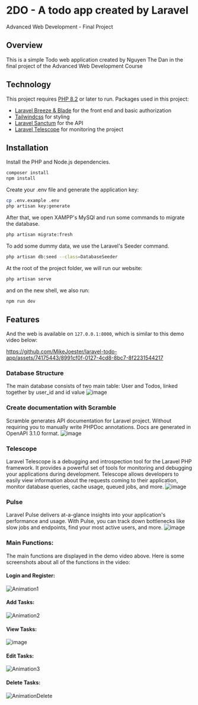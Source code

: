 # 2DO - A todo app created by Laravel
Advanced Web Development - Final Project

## Overview
This is a simple Todo web application created by Nguyen The Dan in the final project of the Advanced Web Development Course

## Technology
This project requires [PHP 8.2](https://windows.php.net/download#php-8.2) or later to run.
Packages used in this project:
- [Laravel Breeze & Blade](https://laravel.com/docs/10.x/starter-kits#breeze-and-blade) for the front end and basic authorization
- [Tailwindcss](https://tailwindcss.com/) for styling
- [Laravel Sanctum](https://laravel.com/docs/10.x/sanctum) for the API
- [Laravel Telescope](https://laravel.com/docs/10.x/telescope) for monitoring the project

## Installation

Install the PHP and Node.js dependencies.

```sh
composer install
npm install
```

Create your .env file and generate the application key:

```sh
cp .env.example .env
php artisan key:generate
```

After that, we open XAMPP's MySQl and run some commands to migrate the database.

```sh
php artisan migrate:fresh
```

To add some dummy data, we use the Laravel's Seeder command.

```sh
php artisan db:seed --class=DatabaseSeeder
```

At the root of the project folder, we will run our website:

```sh
php artisan serve
```

and on the new shell, we also run:
```sh
npm run dev
```
## Features
And the web is available on `127.0.0.1:8000`, which is similar to this demo video below:

https://github.com/MikeJoester/laravel-todo-app/assets/74175443/8991cf0f-0127-4cd8-8bc7-8f2231544217

### Database Structure
The main database consists of two main table: User and Todos, linked together by user_id and id value
![image](https://github.com/MikeJoester/laravel-todo-app/assets/74175443/99e13518-3a43-4bd6-b5bf-64f6b9cc2868)

### Create documentation with Scramble
Scramble generates API documentation for Laravel project. Without requiring you to manually write PHPDoc annotations. Docs are generated in OpenAPI 3.1.0 format.
![image](https://github.com/MikeJoester/laravel-todo-app/assets/74175443/93205a53-e196-4021-9c18-7c34ca7b060b)

### Telescope
Laravel Telescope is a debugging and introspection tool for the Laravel PHP framework. It provides a powerful set of tools for monitoring and debugging your applications during development. Telescope allows developers to easily view information about the requests coming to their application, monitor database queries, cache usage, queued jobs, and more.
![image](https://github.com/MikeJoester/laravel-todo-app/assets/74175443/32da95ae-0265-4317-8743-d43701a1c638)


### Pulse
Laravel Pulse delivers at-a-glance insights into your application's performance and usage. With Pulse, you can track down bottlenecks like slow jobs and endpoints, find your most active users, and more.
![image](https://github.com/MikeJoester/laravel-todo-app/assets/74175443/47962ab6-a5d1-4302-baa0-55654ae3b84d)

### Main Functions:
The main functions are displayed in the demo video above. Here is some screenshots about all of the functions in the video:
#### Login and Register:
![Animation1](https://github.com/MikeJoester/laravel-todo-app/assets/74175443/612e0270-25bd-4745-aea2-a541676f1726)

#### Add Tasks:
![Animation2](https://github.com/MikeJoester/laravel-todo-app/assets/74175443/fdca5fda-1eef-4335-bf45-70e94e1e80d0)

#### View Tasks:
![image](https://github.com/MikeJoester/laravel-todo-app/assets/74175443/4f217f16-ebfc-41b1-9247-b3b11c1216c5)

#### Edit Tasks:
![Animation3](https://github.com/MikeJoester/laravel-todo-app/assets/74175443/8453177a-5ec3-43cd-96f3-d65d70acd928)

#### Delete Tasks:
![AnimationDelete](https://github.com/MikeJoester/laravel-todo-app/assets/74175443/da28a888-14f3-484d-9a86-c3638c49c680)
